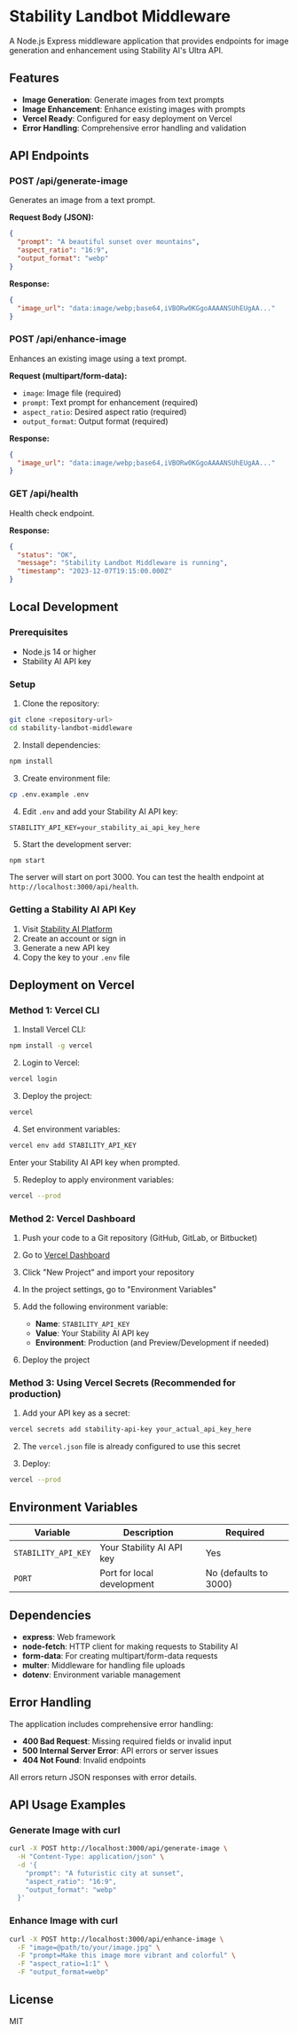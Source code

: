 # Stability Landbot Middleware

A Node.js Express middleware application that provides endpoints for image generation and enhancement using Stability AI's Ultra API.

## Features

- **Image Generation**: Generate images from text prompts
- **Image Enhancement**: Enhance existing images with prompts
- **Vercel Ready**: Configured for easy deployment on Vercel
- **Error Handling**: Comprehensive error handling and validation

## API Endpoints

### POST /api/generate-image

Generates an image from a text prompt.

**Request Body (JSON):**
```json
{
  "prompt": "A beautiful sunset over mountains",
  "aspect_ratio": "16:9",
  "output_format": "webp"
}
```

**Response:**
```json
{
  "image_url": "data:image/webp;base64,iVBORw0KGgoAAAANSUhEUgAA..."
}
```

### POST /api/enhance-image

Enhances an existing image using a text prompt.

**Request (multipart/form-data):**
- `image`: Image file (required)
- `prompt`: Text prompt for enhancement (required)
- `aspect_ratio`: Desired aspect ratio (required)
- `output_format`: Output format (required)

**Response:**
```json
{
  "image_url": "data:image/webp;base64,iVBORw0KGgoAAAANSUhEUgAA..."
}
```

### GET /api/health

Health check endpoint.

**Response:**
```json
{
  "status": "OK",
  "message": "Stability Landbot Middleware is running",
  "timestamp": "2023-12-07T19:15:00.000Z"
}
```

## Local Development

### Prerequisites

- Node.js 14 or higher
- Stability AI API key

### Setup

1. Clone the repository:
```bash
git clone <repository-url>
cd stability-landbot-middleware
```

2. Install dependencies:
```bash
npm install
```

3. Create environment file:
```bash
cp .env.example .env
```

4. Edit `.env` and add your Stability AI API key:
```env
STABILITY_API_KEY=your_stability_ai_api_key_here
```

5. Start the development server:
```bash
npm start
```

The server will start on port 3000. You can test the health endpoint at `http://localhost:3000/api/health`.

### Getting a Stability AI API Key

1. Visit [Stability AI Platform](https://platform.stability.ai/account/keys)
2. Create an account or sign in
3. Generate a new API key
4. Copy the key to your `.env` file

## Deployment on Vercel

### Method 1: Vercel CLI

1. Install Vercel CLI:
```bash
npm install -g vercel
```

2. Login to Vercel:
```bash
vercel login
```

3. Deploy the project:
```bash
vercel
```

4. Set environment variables:
```bash
vercel env add STABILITY_API_KEY
```
Enter your Stability AI API key when prompted.

5. Redeploy to apply environment variables:
```bash
vercel --prod
```

### Method 2: Vercel Dashboard

1. Push your code to a Git repository (GitHub, GitLab, or Bitbucket)

2. Go to [Vercel Dashboard](https://vercel.com/dashboard)

3. Click "New Project" and import your repository

4. In the project settings, go to "Environment Variables"

5. Add the following environment variable:
   - **Name**: `STABILITY_API_KEY`
   - **Value**: Your Stability AI API key
   - **Environment**: Production (and Preview/Development if needed)

6. Deploy the project

### Method 3: Using Vercel Secrets (Recommended for production)

1. Add your API key as a secret:
```bash
vercel secrets add stability-api-key your_actual_api_key_here
```

2. The `vercel.json` file is already configured to use this secret

3. Deploy:
```bash
vercel --prod
```

## Environment Variables

| Variable | Description | Required |
|----------|-------------|----------|
| `STABILITY_API_KEY` | Your Stability AI API key | Yes |
| `PORT` | Port for local development | No (defaults to 3000) |

## Dependencies

- **express**: Web framework
- **node-fetch**: HTTP client for making requests to Stability AI
- **form-data**: For creating multipart/form-data requests
- **multer**: Middleware for handling file uploads
- **dotenv**: Environment variable management

## Error Handling

The application includes comprehensive error handling:

- **400 Bad Request**: Missing required fields or invalid input
- **500 Internal Server Error**: API errors or server issues
- **404 Not Found**: Invalid endpoints

All errors return JSON responses with error details.

## API Usage Examples

### Generate Image with curl

```bash
curl -X POST http://localhost:3000/api/generate-image \
  -H "Content-Type: application/json" \
  -d '{
    "prompt": "A futuristic city at sunset",
    "aspect_ratio": "16:9",
    "output_format": "webp"
  }'
```

### Enhance Image with curl

```bash
curl -X POST http://localhost:3000/api/enhance-image \
  -F "image=@path/to/your/image.jpg" \
  -F "prompt=Make this image more vibrant and colorful" \
  -F "aspect_ratio=1:1" \
  -F "output_format=webp"
```

## License

MIT